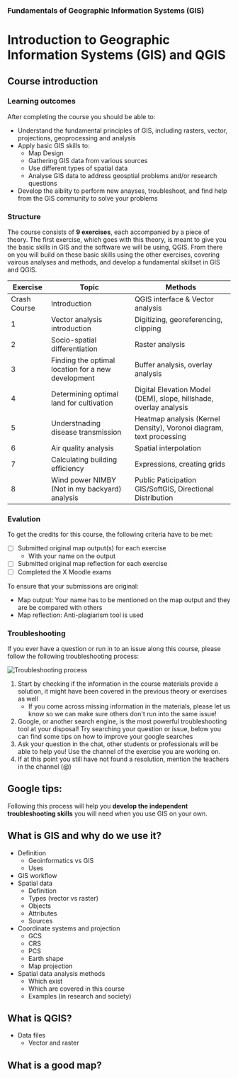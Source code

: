### Fundamentals of Geographic Information Systems (GIS)

# Introduction to Geographic Information Systems (GIS) and QGIS

## Course introduction

### Learning outcomes
After completing the course you should be able to:
- Understand the fundamental principles of GIS, including rasters, vector, projections, geoprocessing and analysis
- Apply basic GIS skills to:
	- Map Design
	- Gathering GIS data from various sources
	- Use different types of spatial data
	- Analyse GIS data to address geosptial problems and/or research questions 
- Develop the aiblity to perform new anayses, troubleshoot, and find help from the GIS community to solve your problems

### Structure
The course consists of **9 exercises**, each accompanied by a piece of theory. The first exercise, which goes with this theory, is meant to give you the basic skills in GIS and the software we will be using, QGIS. From there on you will build on these basic skills using the other exercises, covering vairous analyses and methods, and develop a fundamental skillset in GIS and QGIS. 

| Exercise | Topic | Methods |
|--|--|--|
| Crash Course | Introduction | QGIS interface & Vector analysis |
| 1 | Vector analysis introduction | Digitizing, georeferencing, clipping |
| 2 | Socio-spatial differentiation | Raster analysis |
| 3 | Finding the optimal location for a new development | Buffer analysis, overlay analysis |
| 4 | Determining optimal land for cultivation | Digital Elevation Model (DEM), slope, hillshade, overlay analysis |
| 5 | Understnading disease transmission | Heatmap analysis (Kernel Density), Voronoi diagram, text processing |
| 6 | Air quality analysis | Spatial interpolation
| 7 | Calculating building efficiency | Expressions, creating grids |
| 8 | Wind power NIMBY (Not in my backyard) analysis | Public Paticipation GIS/SoftGIS, Directional Distribution |

### Evalution
To get the credits for this course, the following criteria have to be met:
 - [ ] Submitted original map output(s) for each exercise
	 - With your name on the output
 - [ ] Submitted original map reflection for each exercise
 - [ ] Completed the X Moodle exams  

To ensure that your submissions are original:
- Map output: Your name has to be mentioned on the map output and they are be compared with others
- Map reflection: Anti-plagiarism tool is used

### Troubleshooting
If you ever have a question or run in to an issue along this course, please follow the following troubleshooting process: 

![Troubleshooting process](https://raw.githubusercontent.com/rowan8k/fundamentals-of-gis/master/Assets/GIS_troubleshooting_process.drawio.png)
1. Start by checking if the information in the course materials provide a solution, it might have been covered in the previous theory or exercises as well
	- If you come across missing information in the materials, please let us know so we can make sure others don't run into the same issue! 
2. Google, or another search engine, is the most powerful troubleshooting tool at your disposal! Try searching your question or issue, below you can find some tips on how to improve your google searches
3. Ask your question in the chat, other students or professionals will be able to help you! Use the channel of the exercise you are working on. 
4.  If at this point you still have not found a resolution, mention the teachers in the channel (@)

Google tips:
- 

Following this process will help you **develop the independent troubleshooting skills** you will need when you use GIS on your own. 

## What is GIS and why do we use it?

- Definition
	- Geoinformatics vs GIS
	- Uses
- GIS workflow
- Spatial data
	- Definition
	- Types (vector vs raster)
	- Objects
	- Attributes
	- Sources
- Coordinate systems and projection
	- GCS
	- CRS
	- PCS
	- Earth shape
	- Map projection
- Spatial data analysis methods
	- Which exist 
	- Which are covered in this course
	- Examples (in research and society)


## What is QGIS?

- Data files
	- Vector and raster

## What is a good map?


<!--stackedit_data:
eyJkaXNjdXNzaW9ucyI6eyJBekJ0bTlpSG5HS2pVUGVGIjp7In
N0YXJ0IjoyMTIwLCJlbmQiOjIxMjEsInRleHQiOiJYIn19LCJj
b21tZW50cyI6eyJxWldYRmd0ZUxkZnZVc2QyIjp7ImRpc2N1c3
Npb25JZCI6IkF6QnRtOWlIbkdLalVQZUYiLCJzdWIiOiJnaDo0
MDMwNDc4OCIsInRleHQiOiJBZGQgbnVtYmVyIiwiY3JlYXRlZC
I6MTY4NjEyMDU1MDI4MX19LCJoaXN0b3J5IjpbLTcyODAzMDY2
LC0xMzY4MjkzMTEzLC0xOTc3NzQ2NDM1LDkwMDg5MTgxNl19
-->